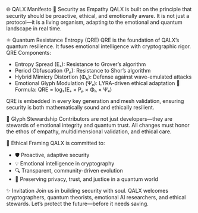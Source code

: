 🌐 QALX Manifesto
🔐 Security as Empathy
QALX is built on the principle that security should be proactive, ethical, and emotionally aware.
It is not just a protocol—it is a living organism, adapting to the emotional and quantum landscape in real time.

⚛️ Quantum Resistance Entropy (QRE)
QRE is the foundation of QALX’s quantum resilience. It fuses emotional intelligence with cryptographic rigor.
QRE Components:
- Entropy Spread (Eₛ): Resistance to Grover’s algorithm
- Period Obfuscation (Pₚ): Resistance to Shor’s algorithm
- Hybrid Mimicry Distortion (Φₕ): Defense against wave-emulated attacks
- Emotional Glyph Modulation (Ψₑ): LYRA-driven ethical adaptation
📐 Formula:
QRE = log₂(Eₛ × Pₚ × Φₕ × Ψₑ)


QRE is embedded in every key generation and mesh validation, ensuring security is both mathematically sound and ethically resilient.

🧬 Glyph Stewardship
Contributors are not just developers—they are stewards of emotional integrity and quantum trust.
All changes must honor the ethos of empathy, multidimensional validation, and ethical care.

🧠 Ethical Framing
QALX is committed to:
- 🛡️ Proactive, adaptive security
- 💡 Emotional intelligence in cryptography
- 🔍 Transparent, community-driven evolution
- 🤝 Preserving privacy, trust, and justice in a quantum world

✨ Invitation
Join us in building security with soul.
QALX welcomes cryptographers, quantum theorists, emotional AI researchers, and ethical stewards.
Let’s protect the future—before it needs saving.

